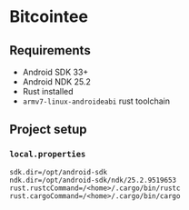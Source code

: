 # Bitcointee

## Requirements

 - Android SDK 33+
 - Android NDK 25.2
 - Rust installed
 - `armv7-linux-androideabi` rust toolchain

## Project setup

### `local.properties`

```
sdk.dir=/opt/android-sdk
ndk.dir=/opt/android-sdk/ndk/25.2.9519653
rust.rustcCommand=/<home>/.cargo/bin/rustc
rust.cargoCommand=/<home>/.cargo/bin/cargo
```